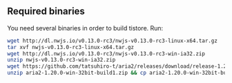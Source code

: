 ## Required binaries

You need several binaries in order to build tistore. Run:

```bash
wget http://dl.nwjs.io/v0.13.0-rc3/nwjs-v0.13.0-rc3-linux-x64.tar.gz
tar xvf nwjs-v0.13.0-rc3-linux-x64.tar.gz
wget http://dl.nwjs.io/v0.13.0-rc3/nwjs-v0.13.0-rc3-win-ia32.zip
unzip nwjs-v0.13.0-rc3-win-ia32.zip
wget https://github.com/tatsuhiro-t/aria2/releases/download/release-1.20.0/aria2-1.20.0-win-32bit-build1.zip
unzip aria2-1.20.0-win-32bit-build1.zip && cp aria2-1.20.0-win-32bit-build1/aria2c.exe .
```
